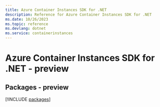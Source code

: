 ```yaml
---
title: Azure Container Instances SDK for .NET
description: Reference for Azure Container Instances SDK for .NET
ms.date: 10/26/2023
ms.topic: reference
ms.devlang: dotnet
ms.service: containerinstances
---
```

# Azure Container Instances SDK for .NET - preview
## Packages - preview
[!INCLUDE [packages](container-instances-index.md)]